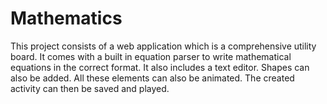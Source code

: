 # Mathematics

This project consists of a web application which is a comprehensive utility board.
It comes with a built in equation parser to write mathematical equations in the correct format.
It also includes a text editor. Shapes can also be added. All these elements can also be animated.
The created activity can then be saved and played.
